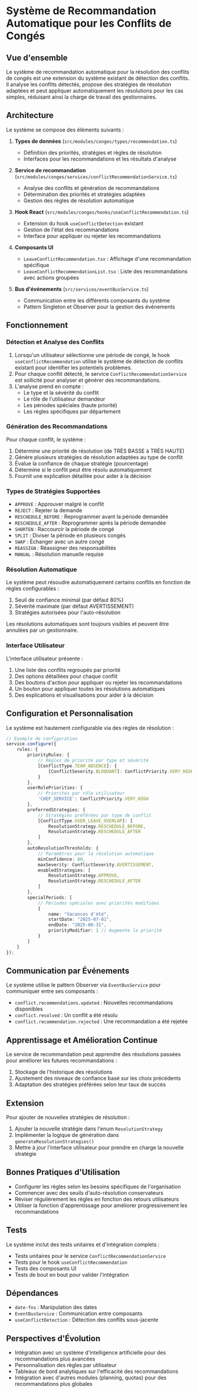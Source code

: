 # Système de Recommandation Automatique pour les Conflits de Congés

## Vue d'ensemble

Le système de recommandation automatique pour la résolution des conflits de congés est une extension du système existant de détection des conflits. Il analyse les conflits détectés, propose des stratégies de résolution adaptées et peut appliquer automatiquement les résolutions pour les cas simples, réduisant ainsi la charge de travail des gestionnaires.

## Architecture

Le système se compose des éléments suivants :

1. **Types de données** (`src/modules/conges/types/recommendation.ts`)
   - Définition des priorités, stratégies et règles de résolution
   - Interfaces pour les recommandations et les résultats d'analyse

2. **Service de recommandation** (`src/modules/conges/services/conflictRecommendationService.ts`)
   - Analyse des conflits et génération de recommandations
   - Détermination des priorités et stratégies adaptées
   - Gestion des règles de résolution automatique

3. **Hook React** (`src/modules/conges/hooks/useConflictRecommendation.ts`)
   - Extension du hook `useConflictDetection` existant
   - Gestion de l'état des recommandations
   - Interface pour appliquer ou rejeter les recommandations

4. **Composants UI** 
   - `LeaveConflictRecommendation.tsx` : Affichage d'une recommandation spécifique
   - `LeaveConflictRecommendationList.tsx` : Liste des recommandations avec actions groupées

5. **Bus d'événements** (`src/services/eventBusService.ts`)
   - Communication entre les différents composants du système
   - Pattern Singleton et Observer pour la gestion des événements

## Fonctionnement

### Détection et Analyse des Conflits

1. Lorsqu'un utilisateur sélectionne une période de congé, le hook `useConflictRecommendation` utilise le système de détection de conflits existant pour identifier les potentiels problèmes.
2. Pour chaque conflit détecté, le service `ConflictRecommendationService` est sollicité pour analyser et générer des recommandations.
3. L'analyse prend en compte :
   - Le type et la sévérité du conflit
   - Le rôle de l'utilisateur demandeur
   - Les périodes spéciales (haute priorité)
   - Les règles spécifiques par département

### Génération des Recommandations

Pour chaque conflit, le système :

1. Détermine une priorité de résolution (de TRÈS BASSE à TRÈS HAUTE)
2. Génère plusieurs stratégies de résolution adaptées au type de conflit
3. Évalue la confiance de chaque stratégie (pourcentage)
4. Détermine si le conflit peut être résolu automatiquement
5. Fournit une explication détaillée pour aider à la décision

### Types de Stratégies Supportées

- `APPROVE` : Approuver malgré le conflit
- `REJECT` : Rejeter la demande
- `RESCHEDULE_BEFORE` : Reprogrammer avant la période demandée
- `RESCHEDULE_AFTER` : Reprogrammer après la période demandée
- `SHORTEN` : Raccourcir la période de congé
- `SPLIT` : Diviser la période en plusieurs congés
- `SWAP` : Échanger avec un autre congé
- `REASSIGN` : Réassigner des responsabilités
- `MANUAL` : Résolution manuelle requise

### Résolution Automatique

Le système peut résoudre automatiquement certains conflits en fonction de règles configurables :

1. Seuil de confiance minimal (par défaut 80%)
2. Sévérité maximale (par défaut AVERTISSEMENT)
3. Stratégies autorisées pour l'auto-résolution

Les résolutions automatiques sont toujours visibles et peuvent être annulées par un gestionnaire.

### Interface Utilisateur

L'interface utilisateur présente :

1. Une liste des conflits regroupés par priorité
2. Des options détaillées pour chaque conflit
3. Des boutons d'action pour appliquer ou rejeter les recommandations
4. Un bouton pour appliquer toutes les résolutions automatiques
5. Des explications et visualisations pour aider à la décision

## Configuration et Personnalisation

Le système est hautement configurable via des règles de résolution :

```typescript
// Exemple de configuration
service.configure({
    rules: {
        priorityRules: {
            // Règles de priorité par type et sévérité
            [ConflictType.TEAM_ABSENCE]: {
                [ConflictSeverity.BLOQUANT]: ConflictPriority.VERY_HIGH
            }
        },
        userRolePriorities: {
            // Priorités par rôle utilisateur
            'CHEF_SERVICE': ConflictPriority.VERY_HIGH
        },
        preferredStrategies: {
            // Stratégies préférées par type de conflit
            [ConflictType.USER_LEAVE_OVERLAP]: [
                ResolutionStrategy.RESCHEDULE_BEFORE,
                ResolutionStrategy.RESCHEDULE_AFTER
            ]
        },
        autoResolutionThresholds: {
            // Paramètres pour la résolution automatique
            minConfidence: 80,
            maxSeverity: ConflictSeverity.AVERTISSEMENT,
            enabledStrategies: [
                ResolutionStrategy.APPROVE,
                ResolutionStrategy.RESCHEDULE_AFTER
            ]
        },
        specialPeriods: [
            // Périodes spéciales avec priorités modifiées
            {
                name: "Vacances d'été",
                startDate: "2025-07-01",
                endDate: "2025-08-31",
                priorityModifier: 1 // Augmente la priorité
            }
        ]
    }
});
```

## Communication par Événements

Le système utilise le pattern Observer via `EventBusService` pour communiquer entre ses composants :

- `conflict.recommendations.updated` : Nouvelles recommandations disponibles
- `conflict.resolved` : Un conflit a été résolu
- `conflict.recommendation.rejected` : Une recommandation a été rejetée

## Apprentissage et Amélioration Continue

Le service de recommandation peut apprendre des résolutions passées pour améliorer les futures recommandations :

1. Stockage de l'historique des résolutions
2. Ajustement des niveaux de confiance basé sur les choix précédents
3. Adaptation des stratégies préférées selon leur taux de succès

## Extension

Pour ajouter de nouvelles stratégies de résolution :

1. Ajouter la nouvelle stratégie dans l'enum `ResolutionStrategy`
2. Implémenter la logique de génération dans `generateResolutionStrategies()`
3. Mettre à jour l'interface utilisateur pour prendre en charge la nouvelle stratégie

## Bonnes Pratiques d'Utilisation

- Configurer les règles selon les besoins spécifiques de l'organisation
- Commencer avec des seuils d'auto-résolution conservateurs
- Réviser régulièrement les règles en fonction des retours utilisateurs
- Utiliser la fonction d'apprentissage pour améliorer progressivement les recommandations

## Tests

Le système inclut des tests unitaires et d'intégration complets :

- Tests unitaires pour le service `ConflictRecommendationService`
- Tests pour le hook `useConflictRecommendation`
- Tests des composants UI
- Tests de bout en bout pour valider l'intégration

## Dépendances

- `date-fns` : Manipulation des dates
- `EventBusService` : Communication entre composants
- `useConflictDetection` : Détection des conflits sous-jacente

## Perspectives d'Évolution

- Intégration avec un système d'intelligence artificielle pour des recommandations plus avancées
- Personnalisation des règles par utilisateur
- Tableaux de bord analytiques sur l'efficacité des recommandations
- Intégration avec d'autres modules (planning, quotas) pour des recommandations plus globales 